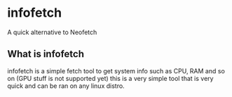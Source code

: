 # infofetch
A quick alternative to Neofetch
## What is infofetch
infofetch is a simple fetch tool to get system info such as CPU, RAM and so on (GPU stuff is not supported yet) this is a very simple tool that is very quick and can be ran on any linux distro.
